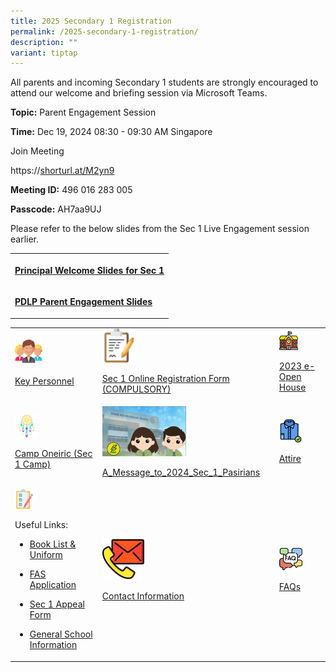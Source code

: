 ```yaml
---
title: 2025 Secondary 1 Registration
permalink: /2025-secondary-1-registration/
description: ""
variant: tiptap
---
```

<p>All parents and incoming Secondary 1 students are strongly encouraged
to attend our welcome and briefing session via Microsoft Teams.</p>
<p></p>
<p><strong>Topic:</strong> Parent Engagement Session</p>
<p><strong>Time:</strong> Dec 19, 2024 08:30 - 09:30 AM Singapore</p>
<p>Join Meeting</p>
<p><a rel="noopener noreferrer nofollow" target="_blank">https://</a><a href="https://shorturl.at/M2yn9" rel="noopener noreferrer nofollow" target="_blank">shorturl.at/M2yn9</a>
</p>
<p><strong>Meeting ID:</strong> 496 016 283 005</p>
<p><strong>Passcode:</strong> AH7aa9UJ</p>
<p></p>
<p>Please refer to the below slides from the Sec 1 Live Engagement session
earlier.</p>
<table style="minWidth: 25px">
<colgroup>
<col>
</colgroup>
<tbody>
<tr>
<th rowspan="1" colspan="1">
<p><a href="/files/Sec 1 Registration/P_s_slides_for_sec_1registration_2023_Pupdated_final_.pdf" rel="noopener noreferrer nofollow" target="_blank">Principal Welcome Slides for Sec 1</a>
</p>
</th>
</tr>
<tr>
<td rowspan="1" colspan="1">
<p><strong><a href="/files/Sec 1 Registration/2024_PDLP_Parent_Engagement_Deck__Sec_1_Registration___For_Sharing_.pdf" rel="noopener noreferrer nofollow" target="_blank">PDLP Parent Engagement Slides</a></strong>
</p>
</td>
</tr>
</tbody>
</table>
<p></p>
<p></p>
<table style="minWidth: 75px">
<colgroup>
<col>
<col>
<col>
</colgroup>
<tbody>
<tr>
<td rowspan="1" colspan="1">
<div class="isomer-image-wrapper">
<img style="width: 35%;" height="auto" width="100%" src="/images/Sec%201%20Registration/Key_Personnel.png">
</div>
<p><a href="/about-us/Our-People/Key-Personnel" rel="noopener noreferrer nofollow" target="_blank">Key Personnel</a>
</p>
</td>
<td rowspan="1" colspan="1">
<div class="isomer-image-wrapper">
<img style="width: 20%;" height="auto" width="100%" src="/images/Sec%201%20Registration/Online_Registration.png">
</div>
<p><a href="https://form.gov.sg/657f930638ddfa00120a1723" rel="noopener noreferrer nofollow" target="_blank">Sec 1 Online Registration Form (COMPULSORY)</a>
</p>
</td>
<td rowspan="1" colspan="1">
<div class="isomer-image-wrapper">
<img style="width: 45%;" height="auto" width="100%" src="/images/Sec%201%20Registration/2023_e_Open_House.png">
</div>
<p><a href="/e-open-house/e-open-house" rel="noopener noreferrer nofollow" target="_blank">2023 e-Open House</a>
</p>
</td>
</tr>
<tr>
<td rowspan="1" colspan="1">
<div class="isomer-image-wrapper">
<img style="width: 30%;" height="auto" width="100%" alt="" src="/images/Sec 1 Registration/Sec_1_Camp_Oneiric.png">
</div>
<p><a href="/files/Sec 1 Registration/Sec_1_Camp_Oneiric_2024_For_Sec_1_Live_Engagement_2023.pdf" rel="noopener noreferrer nofollow" target="_blank">Camp Oneiric (Sec 1 Camp)</a>
</p>
</td>
<td rowspan="1" colspan="1"><a class="isomer-image-wrapper" href="/files/Sec%201%20Registration/A_Message_to_2024_Sec_1_Pasirians.pdf"><img style="width: 50%;" height="auto" width="100%" alt="" src="/images/Sec 1 Registration/Message_to_2023_Sec_1_Pasirian.jpg"></a>
<p><a href="/files/Sec 1 Registration/A_Message_to_2024_Sec_1_Pasirians.pdf" rel="noopener noreferrer nofollow" target="_blank">A_Message_to_2024_Sec_1_Pasirians</a>
</p>
</td>
<td rowspan="1" colspan="1">
<div class="isomer-image-wrapper">
<img style="width: 55%;" height="auto" width="100%" alt="" src="/images/Sec 1 Registration/Attire.png">
</div>
<p><a href="/files/Sec%201%20Registration/Attire.pdf" rel="noopener noreferrer nofollow" target="_blank">Attire</a>
</p>
</td>
</tr>
<tr>
<td rowspan="1" colspan="1">
<div class="isomer-image-wrapper">
<img style="width: 25%;" height="auto" width="100%" alt="" src="/images/Sec 1 Registration/Useful_links.png">
</div>
<p>Useful Links:</p>
<ul data-tight="true" class="tight">
<li>
<p><a href="/useful-links/Information-for-Parents/Booklist" rel="noopener noreferrer nofollow" target="_blank">Book List &amp; Uniform</a>
</p>
</li>
<li>
<p><a href="/useful-links/Information-for-Parents/Financial-Assistance/" rel="noopener noreferrer nofollow" target="_blank">FAS Application</a>
</p>
</li>
<li>
<p><a href="https://form.gov.sg/657f91ac1a441c0011466ed2" rel="noopener noreferrer nofollow" target="_blank">Sec 1 Appeal Form</a>
</p>
</li>
<li>
<p><a href="/useful-links/Information-for-Parents/General-School-Information/" rel="noopener noreferrer nofollow" target="_blank">General School Information</a>
</p>
</li>
</ul>
</td>
<td rowspan="1" colspan="1">
<div class="isomer-image-wrapper">
<img style="width: 25%;" height="auto" width="100%" alt="" src="/images/Sec 1 Registration/Contact_Information.png">
</div>
<p><a href="/contact-us" rel="noopener noreferrer nofollow" target="_blank">Contact Information</a>
</p>
</td>
<td rowspan="1" colspan="1">
<div class="isomer-image-wrapper">
<img style="width: 55%;" height="auto" width="100%" alt="" src="/images/Sec 1 Registration/FAQ.png">
</div>
<p><a href="/files/Sec 1 Registration/FAQs.pdf" rel="noopener nofollow" target="_blank">FAQs</a>
</p>
</td>
</tr>
</tbody>
</table>
<p></p>